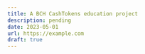 ```yaml
---
title: A BCH CashTokens education project
description: pending
date: 2023-05-01
url: https://example.com
draft: true
---
```

